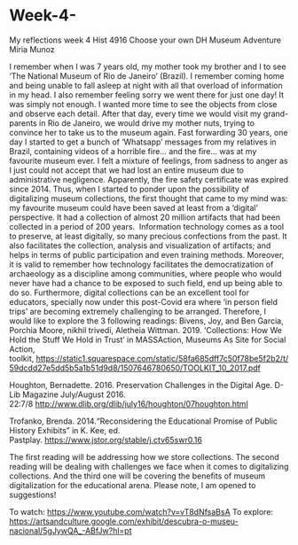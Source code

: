 # Week-4-
My reflections week 4  Hist 4916
Choose your own DH Museum Adventure
Miria Munoz

I remember when I was 7 years old, my mother took my brother and I to see ‘The National Museum of Rio de Janeiro’ (Brazil). I remember coming home and being unable to fall asleep at night with all that overload of information in my head. I also remember feeling sorry we went there for just one day! It was simply not enough. I wanted more time to see the objects from close and observe each detail. After that day, every time we would visit my grand-parents in Rio de Janeiro, we would drive my mother nuts, trying to convince her to take us to the museum again. 
Fast forwarding 30 years, one day I started to get a bunch of ‘Whatsapp’ messages from my relatives in Brazil, containing videos of a horrible fire… and the fire… was at my favourite museum ever. I felt a mixture of feelings, from sadness to anger as I just could not accept that we had lost an entire museum due to administrative negligence. Apparently, the fire safety certificate was expired since 2014.
Thus, when I started to ponder upon the possibility of digitalizing museum collections, the first thought that came to my mind was: my favourite museum could have been saved at least from a ‘digital’ perspective. It had a collection of almost 20 million artifacts that had been collected in a period of 200 years. 
Information technology comes as a tool to preserve, at least digitally, so many precious confections from the past. It also facilitates the collection, analysis and visualization of artifacts; and helps in terms of public participation and even training methods.
Moreover, it is valid to remember how technology facilitates the democratization of archaeology as a discipline among communities, where people who would never have had a chance to be exposed to such field, end up being able to do so. Furthermore, digital collections can be an excellent tool for educators, specially now under this post-Covid era where ‘in person field trips’ are becoming extremely challenging to be arranged. 
Therefore, I would like to explore the 3 following readings:
Bivens, Joy, and Ben Garcia, Porchia Moore, nikhil trivedi, Aletheia Wittman. 2019. ‘Collections: How We Hold the Stuff We Hold in Trust’ in MASSAction, Museums As Site for Social Action, toolkit, https://static1.squarespace.com/static/58fa685dff7c50f78be5f2b2/t/59dcdd27e5dd5b5a1b51d9d8/1507646780650/TOOLKIT_10_2017.pdf

Houghton, Bernadette. 2016. Preservation Challenges in the Digital Age. D-Lib Magazine July/August 2016. 22:7/8 http://www.dlib.org/dlib/july16/houghton/07houghton.html

Trofanko, Brenda. 2014.“Reconsidering the Educational Promise of Public History Exhibits” in K. Kee, ed. Pastplay. https://www.jstor.org/stable/j.ctv65swr0.16

The first reading will be addressing how we store collections. The second reading will be dealing with challenges we face when it comes to digitalizing collections. And the third one will be covering the benefits of museum digitalization for the educational arena. Please note, I am opened to suggestions!


To watch:
https://www.youtube.com/watch?v=vT8dNfsaBsA
To explore: 
https://artsandculture.google.com/exhibit/descubra-o-museu-nacional/5gJywQA_-ABfJw?hl=pt
